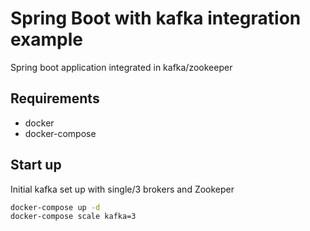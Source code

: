 # Spring Boot with kafka integration example 

Spring boot application integrated in kafka/zookeeper

## Requirements

* docker
* docker-compose

## Start up

Initial kafka set up with single/3 brokers and Zookeper

```bash
docker-compose up -d
docker-compose scale kafka=3
```